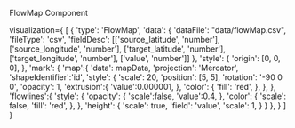 FlowMap Component

<FlowMap 
  data = {d.data}
  style = {d.style}
  mark = {d.mark}
/>


visualization={
  [
    {
      'type': 'FlowMap',
      'data': {
        'dataFile': "data/flowMap.csv",
        'fileType': 'csv',
        'fieldDesc': [['source_latitude', 'number'], ['source_longitude', 'number'], ['target_latitude', 'number'], ['target_longitude', 'number'], ['value', 'number']]
      },
      'style': {
        'origin': [0, 0, 0],
      },
      'mark': {
        'map':{
          'data': mapData,
          'projection': 'Mercator',
          'shapeIdentifier':'id',
          'style': {
            'scale': 20,
            'position': [5, 5],
            'rotation': '-90 0 0',
            'opacity': 1,
            'extrusion':{
              'value':0.000001,
            },
            'color': {
              'fill': 'red',
            },
          },
        },
        'flowlines':{
          'style': {
            'opacity': {
              'scale':false,
              'value':0.4,
            },
            'color': {
              'scale': false,
              'fill': 'red',
            },
          },
          'height': {
            'scale': true,
            'field': 'value',
            'scale': 1,
          }
        }
      },
    }
  ]
}